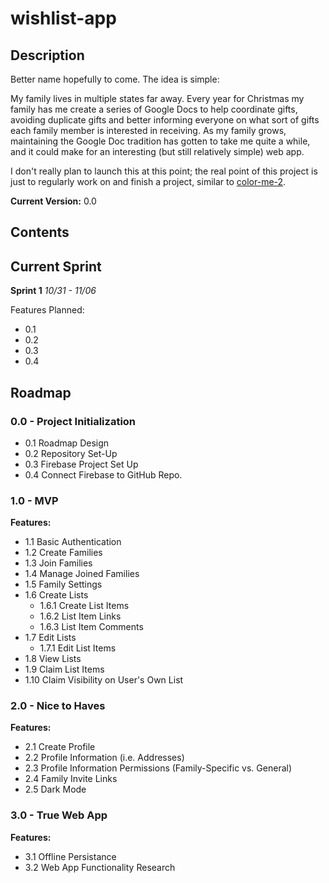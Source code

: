 # wishlist-app

## Description
Better name hopefully to come. The idea is simple:

My family lives in multiple states far away. Every year for Christmas my family has me create a series of Google Docs to help coordinate gifts, avoiding duplicate gifts and better informing everyone on what sort of gifts each family member is interested in receiving. As my family grows, maintaining the Google Doc tradition has gotten to take me quite a while, and it could make for an interesting (but still relatively simple) web app.

I don't really plan to launch this at this point; the real point of this project is just to regularly work on and finish a project, similar to [color-me-2](https://github.com/susanpallmann/color-me-2).

**Current Version:** 0.0

## Contents

## Current Sprint
**Sprint 1**
*10/31 - 11/06*

Features Planned:
* 0.1
* 0.2
* 0.3
* 0.4

## Roadmap

### 0.0 - Project Initialization
* 0.1 Roadmap Design
* 0.2 Repository Set-Up
* 0.3 Firebase Project Set Up
* 0.4 Connect Firebase to GitHub Repo.

### 1.0 - MVP
**Features:**
* 1.1 Basic Authentication
* 1.2 Create Families
* 1.3 Join Families
* 1.4 Manage Joined Families
* 1.5 Family Settings
* 1.6 Create Lists
  * 1.6.1 Create List Items
  * 1.6.2 List Item Links
  * 1.6.3 List Item Comments
* 1.7 Edit Lists
  * 1.7.1 Edit List Items
* 1.8 View Lists
* 1.9 Claim List Items
* 1.10 Claim Visibility on User's Own List

### 2.0 - Nice to Haves
**Features:**
* 2.1 Create Profile
* 2.2 Profile Information (i.e. Addresses)
* 2.3 Profile Information Permissions (Family-Specific vs. General)
* 2.4 Family Invite Links
* 2.5 Dark Mode

### 3.0 - True Web App
**Features:**
* 3.1 Offline Persistance
* 3.2 Web App Functionality Research
